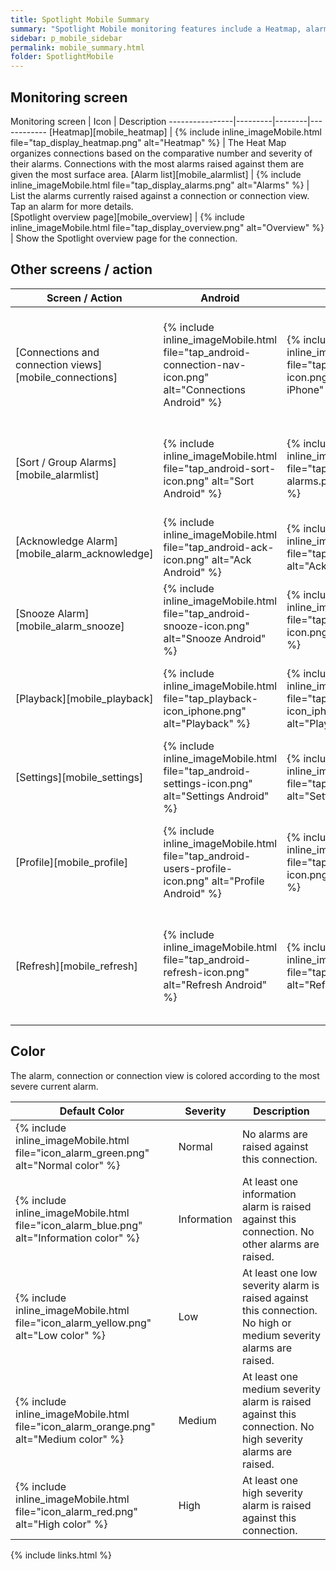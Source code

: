 ```yaml
---
title: Spotlight Mobile Summary
summary: "Spotlight Mobile monitoring features include a Heatmap, alarm list, alarm details and the ability to snooze and acknowledge alarms."
sidebar: p_mobile_sidebar
permalink: mobile_summary.html
folder: SpotlightMobile
---
```



## Monitoring screen

Monitoring screen | Icon | Description
----------------|---------|--------|------------
[Heatmap][mobile_heatmap] | {% include inline_imageMobile.html file="tap_display_heatmap.png" alt="Heatmap" %} | The Heat Map organizes connections based on the comparative number and severity of their alarms. Connections with the most alarms raised against them are given the most surface area.
[Alarm list][mobile_alarmlist] | {% include inline_imageMobile.html file="tap_display_alarms.png" alt="Alarms" %} | List the alarms currently raised against a connection or connection view. Tap an alarm for more details.  
[Spotlight overview page][mobile_overview] | {% include inline_imageMobile.html file="tap_display_overview.png" alt="Overview" %} | Show the Spotlight overview page for the connection.

## Other screens / action

Screen / Action | Android | iPhone | Description
----------------|---------|--------|------------
[Connections and connection views][mobile_connections] | {% include inline_imageMobile.html file="tap_android-connection-nav-icon.png" alt="Connections Android" %} | {% include inline_imageMobile.html file="tap_iOS-connection-nav-icon.png" alt="Connections iPhone" %} | Access the views of your enterprise: heatmaps, alarm lists and connection views. Create new Heatmap or Alarm list views.
[Sort / Group Alarms][mobile_alarmlist] | {% include inline_imageMobile.html file="tap_android-sort-icon.png" alt="Sort Android" %} | {% include inline_imageMobile.html file="tap_iOS-sort-group-alarms.png" alt="Sort iPhone" %} | Sort or group alarms on the Alarm List. Sort by date or severity. Group by server, severity or alarm.
[Acknowledge Alarm][mobile_alarm_acknowledge] | {% include inline_imageMobile.html file="tap_android-ack-icon.png" alt="Ack Android" %} | {% include inline_imageMobile.html file="tap_Ack-button-iOs.png" alt="Ack ios" %} | Acknowledge an instance of an alarm requiring acknowledgment.
[Snooze Alarm][mobile_alarm_snooze] | {% include inline_imageMobile.html file="tap_android-snooze-icon.png" alt="Snooze Android" %} | {% include inline_imageMobile.html file="tap_iOS-snooze-icon.png" alt="Snooze iPhone" %} | Temporarily remove the visual alert associated with an alarm.  
[Playback][mobile_playback] | {% include inline_imageMobile.html file="tap_playback-icon_iphone.png" alt="Playback" %} | {% include inline_imageMobile.html file="tap_playback-icon_iphone.png" alt="Playback" %} | Reproduce the Spotlight overview page for a date and time from the recent past.
[Settings][mobile_settings] | {% include inline_imageMobile.html file="tap_android-settings-icon.png" alt="Settings Android" %} | {% include inline_imageMobile.html file="tap_iOS_settings_icon.png" alt="Settings iPhone" %} |  Configure Spotlight Mobile.
[Profile][mobile_profile] | {% include inline_imageMobile.html file="tap_android-users-profile-icon.png" alt="Profile Android" %} | {% include inline_imageMobile.html file="tap_iOS-users-profile-icon.png" alt="Profile iPhone" %} | Show / change the current user. This is applicable where more than one Quest user has signed in to Spotlight Mobile.
[Refresh][mobile_refresh] | {% include inline_imageMobile.html file="tap_android-refresh-icon.png" alt="Refresh Android" %} | {% include inline_imageMobile.html file="tap_iOS-refresh-icon.png" alt="Refresh iPhone" %} | Refresh the screen. The time and date of the last refresh is on display. From time to time the refresh button may be grayed out (disabled).


## Color

The alarm, connection or connection view is colored according to the most severe current alarm.

Default Color | Severity | Description
--------------|----------|------------
{% include inline_imageMobile.html file="icon_alarm_green.png" alt="Normal color" %} | Normal | No alarms are raised against this connection.
{% include inline_imageMobile.html file="icon_alarm_blue.png" alt="Information color" %} | Information | At least one information alarm is raised against this connection. No other alarms are raised.
{% include inline_imageMobile.html file="icon_alarm_yellow.png" alt="Low color" %} | Low | At least one low severity alarm is raised against this connection. No high or medium severity alarms are raised.
{% include inline_imageMobile.html file="icon_alarm_orange.png" alt="Medium color" %} | Medium | At least one medium severity alarm is raised against this connection. No high severity alarms are raised.
{% include inline_imageMobile.html file="icon_alarm_red.png" alt="High color" %} | High | At least one high severity alarm is raised against this connection.

{% include links.html %}
